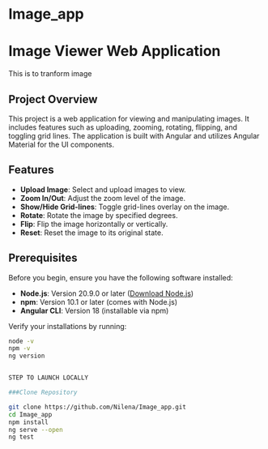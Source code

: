 # Image_app
# Image Viewer Web Application
This is to tranform image

## Project Overview

This project is a web application for viewing and manipulating images. It includes features such as uploading, zooming, rotating, flipping, and toggling grid lines. The application is built with Angular and utilizes Angular Material for the UI components.

## Features

- **Upload Image**: Select and upload images to view.
- **Zoom In/Out**: Adjust the zoom level of the image.
- **Show/Hide Grid-lines**: Toggle grid-lines overlay on the image.
- **Rotate**: Rotate the image by specified degrees.
- **Flip**: Flip the image horizontally or vertically.
- **Reset**: Reset the image to its original state.

## Prerequisites

Before you begin, ensure you have the following software installed:

- **Node.js**: Version 20.9.0 or later ([Download Node.js](https://nodejs.org/))
- **npm**: Version 10.1 or later (comes with Node.js)
- **Angular CLI**: Version 18 (installable via npm)

Verify your installations by running:

```sh
node -v
npm -v
ng version


STEP TO LAUNCH LOCALLY

###Clone Repository

git clone https://github.com/Nilena/Image_app.git
cd Image_app
npm install
ng serve --open
ng test



